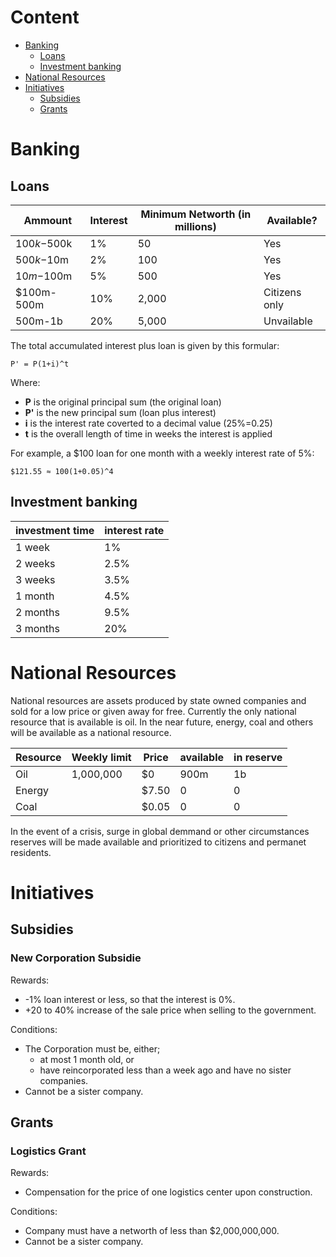 # Content
- [Banking](https://github.com/Creeper0004/Guide-to-Creeper-Republic/blob/master/Initiatives.md#banking)
  - [Loans](https://github.com/Creeper0004/Guide-to-Creeper-Republic/blob/master/Initiatives.md#loans)
  - [Investment banking](https://github.com/Creeper0004/Guide-to-Creeper-Republic/blob/master/Initiatives.md#investment-banking)
- [National Resources](https://github.com/Creeper0004/Guide-to-Creeper-Republic/blob/master/Initiatives.md#national-resources)
- [Initiatives](https://github.com/Creeper0004/Guide-to-Creeper-Republic/blob/master/Initiatives.md#initiatives)
  - [Subsidies](https://github.com/Creeper0004/Guide-to-Creeper-Republic/blob/master/Initiatives.md#subsidies)
  - [Grants](https://github.com/Creeper0004/Guide-to-Creeper-Republic/blob/master/Initiatives.md#grants)

# Banking
## Loans

  Ammount | Interest | Minimum Networth (in millions) | Available?
  ------- | -------- | ------------------------------ | ----------
  $100k-$500k | 1% | 50 | Yes
  $500k-$10m | 2% | 100 | Yes 
  $10m-$100m | 5% | 500 | Yes
  $100m-500m | 10% | 2,000 | Citizens only
  500m-1b| 20% | 5,000 | Unvailable
  
  The total accumulated interest plus loan is given by this formular:
  ```
  P' = P(1+i)^t
  ```
  Where:
  - **P** is the original principal sum (the original loan)
  - **P'** is the new principal sum (loan plus interest)
  - **i** is the interest rate coverted to a decimal value (25%=0.25)
  - **t** is the overall length of time in weeks the interest is applied

  For example, a $100 loan for one month with a weekly interest rate of 5%:
  ```
  $121.55 ≈ 100(1+0.05)^4
  ```

## Investment banking

investment time | interest rate
--------------- | -------------
1 week | 1%
2 weeks | 2.5%
3 weeks | 3.5%
1 month | 4.5%
2 months | 9.5%
3 months | 20%
  
# National Resources
National resources are assets produced by state owned companies and sold for a low price or given away for free. Currently the only national resource that is available is oil. In the near future, energy, coal and others will be available as a national resource.

Resource | Weekly limit | Price | available | in reserve
-------- | ------------ | ----- | --------- | ----------
Oil | 1,000,000 | $0 | 900m | 1b
Energy |  | $7.50 | 0 | 0
Coal |  | $0.05 | 0 | 0 | 0

In the event of a crisis, surge in global demmand or other circumstances reserves will be made available and prioritized to citizens and permanet residents.

# Initiatives
## Subsidies

### New Corporation Subsidie
  Rewards:
  - -1% loan interest or less, so that the interest is 0%. 
  - +20 to 40% increase of the sale price when selling to the government.

  Conditions:
  - The Corporation must be, either;
    - at most 1 month old, or
    - have reincorporated less than a week ago and have no sister companies.
  - Cannot be a sister company.

## Grants

### Logistics Grant
  Rewards:
  - Compensation for the price of one logistics center upon construction.

  Conditions:
  - Company must have a networth of less than $2,000,000,000.
  - Cannot be a sister company.
